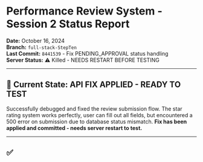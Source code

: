 # Performance Review System - Session 2 Status Report
**Date:** October 16, 2024  
**Branch:** `full-stack-StepTen`  
**Last Commit:** `8441539` - Fix PENDING_APPROVAL status handling  
**Server Status:** ⚠️ Killed - NEEDS RESTART BEFORE TESTING

---

## 🎯 Current State: API FIX APPLIED - READY TO TEST

Successfully debugged and fixed the review submission flow. The star rating system works perfectly, user can fill out all fields, but encountered a 500 error on submission due to database status mismatch. **Fix has been applied and committed - needs server restart to test.**

---

## ✅